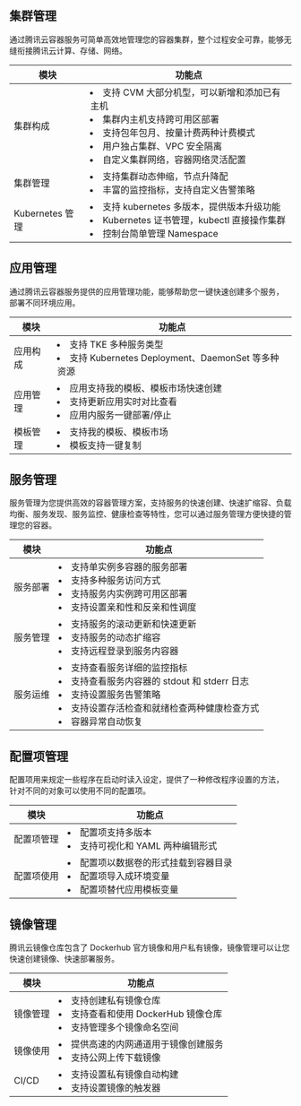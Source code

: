 ## 集群管理
通过腾讯云容器服务可简单高效地管理您的容器集群，整个过程安全可靠，能够无缝衔接腾讯云计算、存储、网络。

|模块|功能点|
|---|------|
|集群构成|<li>支持 CVM 大部分机型，可以新增和添加已有主机</b><br> <li>集群内主机支持跨可用区部署</b><br> <li>支持包年包月、按量计费两种计费模式</b><br><li>用户独占集群、VPC 安全隔离</b><br><li>自定义集群网络，容器网络灵活配置|
|集群管理|<li>支持集群动态伸缩，节点升降配</b><br> <li>丰富的监控指标，支持自定义告警策略</b><br> |
|Kubernetes 管理|<li>支持 kubernetes 多版本，提供版本升级功能</b><br><li>Kubernetes 证书管理，kubectl 直接操作集群</b><br> <li>控制台简单管理 Namespace|

## 应用管理
通过腾讯云容器服务提供的应用管理功能，能够帮助您一键快速创建多个服务， 部署不同环境应用。

|模块|功能点|
|---|------|
|应用构成|<li>支持 TKE 多种服务类型</b><br> <li>支持 Kubernetes Deployment、DaemonSet 等多种资源|
|应用管理|<li>应用支持我的模板、模板市场快速创建</b><br> <li>支持更新应用实时对比查看</b><br> <li>应用内服务一键部署/停止|
|模板管理|<li>支持我的模板、模板市场</b><br> <li>模板支持一键复制|

## 服务管理
服务管理为您提供高效的容器管理方案，支持服务的快速创建、快速扩缩容、负载均衡、服务发现、服务监控、健康检查等特性，您可以通过服务管理方便快捷的管理您的容器。

|模块|功能点|
|---|------|
|服务部署|<li>支持单实例多容器的服务部署</b><br> <li>支持多种服务访问方式</b><br> <li>支持服务内实例跨可用区部署</b><br> <li>支持设置亲和性和反亲和性调度|
|服务管理|<li>支持服务的滚动更新和快速更新</b><br> <li>支持服务的动态扩缩容</b><br> <li>支持远程登录到服务内容器|
|服务运维|<li>支持查看服务详细的监控指标</b><br> <li>支持查看服务内容器的 stdout 和 stderr 日志</b><br> <li>支持设置服务告警策略</b><br> <li>支持设置存活检查和就绪检查两种健康检查方式</b><br> <li>容器异常自动恢复|

## 配置项管理
配置项用来规定一些程序在启动时读入设定，提供了一种修改程序设置的方法， 针对不同的对象可以使用不同的配置项。

|模块|功能点|
|---|------|
|配置项管理|<li>配置项支持多版本</b><br> <li>支持可视化和 YAML 两种编辑形式|
|配置项使用|<li>配置项以数据卷的形式挂载到容器目录</b><br> <li>配置项导入成环境变量</b><br> <li>配置项替代应用模板变量|

## 镜像管理
腾讯云镜像仓库包含了 Dockerhub 官方镜像和用户私有镜像，镜像管理可以让您快速创建镜像、快速部署服务。

|模块|功能点|
|---|------|
|镜像管理|<li>支持创建私有镜像仓库</b><br> <li>支持查看和使用 DockerHub 镜像仓库</b><br>  <li>支持管理多个镜像命名空间|
|镜像使用|<li>提供高速的内网通道用于镜像创建服务</b><br><li> 支持公网上传下载镜像|
|CI/CD|<li>支持设置私有镜像自动构建</b><br> <li>支持设置镜像的触发器</b><br>|












